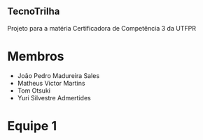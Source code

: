 ## TecnoTrilha
Projeto para a matéria Certificadora de Competência 3 da UTFPR

#  Membros

- João Pedro Madureira Sales
- Matheus Victor Martins
- Tom Otsuki
- Yuri Silvestre Admertides

# Equipe 1